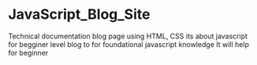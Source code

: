 # JavaScript_Blog_Site
Technical documentation blog page using HTML, CSS its about javascript for begginer level blog to for foundational javascript knowledge
It will help for beginner
